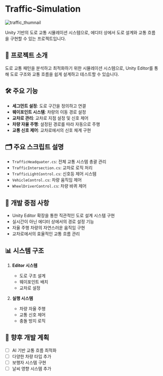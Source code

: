 # Traffic-Simulation

![traffic_thumnail](https://github.com/user-attachments/assets/94b3a7c2-11e0-4816-b767-47ba566abbd4)

Unity 기반의 도로 교통 시뮬레이션 시스템으로, 에디터 상에서 도로 설계와 교통 흐름을 구현할 수 있는 프로젝트입니다.

## 📌 프로젝트 소개
도로 교통 패턴을 분석하고 최적화하기 위한 시뮬레이션 시스템으로, Unity Editor를 통해 도로 구조와 교통 흐름을 쉽게 설계하고 테스트할 수 있습니다.

## 🛠 주요 기능
- **세그먼트 설정**: 도로 구간을 정의하고 연결
- **웨이포인트 시스템**: 차량의 이동 경로 설정
- **교차로 관리**: 교차로 지점 설정 및 신호 제어
- **차량 자율 주행**: 설정된 경로를 따라 자동으로 주행
- **교통 신호 제어**: 교차로에서의 신호 체계 구현

## 🗂 주요 스크립트 설명
- `TrafficHeadquater.cs`: 전체 교통 시스템 총괄 관리
- `TrafficIntersection.cs`: 교차로 로직 처리
- `TrafficLightControl.cs`: 신호등 제어 시스템
- `VehicleControl.cs`: 차량 움직임 제어
- `WheelDriverControl.cs`: 차량 바퀴 제어

## 🎯 개발 중점 사항
- Unity Editor 확장을 통한 직관적인 도로 설계 시스템 구현
- 실시간이 아닌 에디터 상에서의 경로 설정 기능
- 자율 주행 차량의 자연스러운 움직임 구현
- 교차로에서의 효율적인 교통 흐름 관리

## 📊 시스템 구조
1. **Editor 시스템**
   - 도로 구조 설계
   - 웨이포인트 배치
   - 교차로 설정

2. **실행 시스템**
   - 차량 자율 주행
   - 교통 신호 제어
   - 충돌 방지 로직

## 🌱 향후 개발 계획
- [ ] AI 기반 교통 흐름 최적화
- [ ] 다양한 차량 타입 추가
- [ ] 보행자 시스템 구현
- [ ] 날씨 영향 시스템 추가
